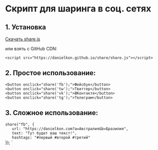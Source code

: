 # Скрипт для шаринга в соц. сетях

## 1. Установка

<a target="_blank" href="https://danielkon.github.io/share/share.js" class="btn btn-lg btn-primary mb-5" download>Скачать share.js</a><p> </p>
<p>или взять с GitHub CDN: </p>

`<script src="https://danielkon.github.io/share/share.js"></script>`

## 2. Простое использование:

`<button onclick="share('fb');">Фейсбук</button>`<br>
`<button onclick="share('tw');">Твиттер</button>`<br>
`<button onclick="share('vk');">ВКонтакте</button>`<br>
`<button onclick="share('tg');">Телеграм</button>`<br>

## 3. Сложное использование: 

`share("fb", {`<br>
`    url: "https://danielkon.com?a=Австралия&b=Бразилия", `<br>
`    text: "Тут будет ваш текст!", `<br>
`    hashtags: "#первый #второй #третий" `<br>
}); `<br>
